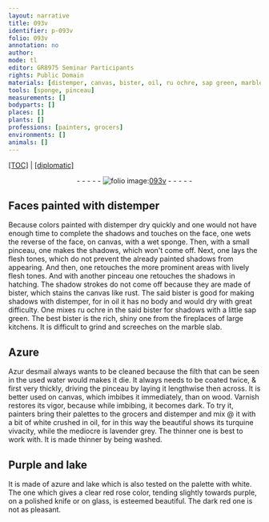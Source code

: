 ```yaml
---
layout: narrative
title: 093v
identifier: p-093v
folio: 093v
annotation: no
author:
mode: tl
editor: GR8975 Seminar Participants
rights: Public Domain
materials: [distemper, canvas, bister, oil, ru ochre, sap green, marble, Azure, Azur desmail, wood, Varnish, white, Purple, lake, azure, polished knife, glass]
tools: [sponge, pinceau]
measurements: []
bodyparts: []
places: []
plants: []
professions: [painters, grocers]
environments: []
animals: []
---
```


<p><a href="{{ site.baseurl }}/translation/" target="_blank">[TOC]</a> | <a href="{{ site.baseurl }}/texts/p-093v_tc/">[diplomatic]</a></p><div class="folio" align="center">- - - - - <a href="http://gallica.bnf.fr/ark:/12148/btv1b10500001g/f192.image" target="_blank"><img src="https://cu-mkp.github.io/2017-workshop-edition/assets/photo-icon.png" alt="folio image: " style="display:inline-block; margin-bottom:-3px;"/>093v</a> - - - - - </div>  
  

## Faces painted with <span class="m">distemper</span>

 
Because colors painted with <span class="m">distemper</span> dry quickly and one would not have enough time to complete the shadows and touches on the face, one wets the reverse of the face, on <span class="m">canvas</span>, with a wet <span class="tl">sponge</span>. Then, with a small <span class="tl">pinceau</span>, one makes the shadows, which won't come off. Next, one lays the flesh tones, which do not prevent the already painted shadows from appearing. And then, one retouches the more prominent areas with lively flesh tones. And with another <span class="tl">pinceau</span> one retouches the shadows in hatching. The shadow strokes do not come off because they are made of <span class="m">bister</span>, which stains the <span class="m">canvas</span> like rust. The said <span class="m">bister</span> is good for making shadows with <span class="m">distemper</span>, for in <span class="m">oil</span> it has no body and would dry with great difficulty. One mixes <span class="m">ru ochre</span> in the said <span class="m">bister</span> for shadows with a little <span class="m">sap green</span>. The best <span class="m">bister</span> is the rich, shiny one from the fireplaces of large kitchens. It is difficult to grind and screeches on the <span class="m">marble</span> slab.
 
 
  

## <span class="m">Azure</span>

 
<span class="m">Azur desmail</span> always wants to be cleaned because the filth that can be seen in the used water <span class="sup">would</span> makes it die. It always needs to be coated twice, & first very thickly, driving the <span class="tl">pinceau</span> by laying it lengthwise then across. It is better used on <span class="m">canvas</span>, which imbibes it immediately, than on <span class="m">wood</span>. <span class="m">Varnish</span> restores its vigor, because while imbibing, it becomes dark. To try it, <span class="pro">painters</span> bring their palettes to the <span class="pro">grocers</span> and distemper and mix @ it with a bit of <span class="m">white</span> crushed in <span class="m">oil</span>, for in this way the beautiful shows its turquine vivacity, while the mediocre is lavender grey. The thinner one is best to work with. It is made thinner by being washed.
 
 
  

## <span class="m">Purple</span> and <span class="m">lake</span>

 
It is made of <span class="m">azure</span> and <span class="m">lake</span> which is also tested on the palette with <span class="m">white</span>. The one which gives a clear red rose color, tending slightly towards purple, on a <span class="m">polished knife</span> or on <span class="m">glass</span>, is esteemed beautiful. The dark red one is not as pleasant.
 

